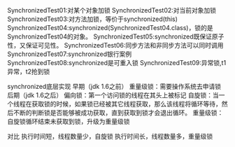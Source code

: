 SynchronizedTest01:对某个对象加锁
SynchronizedTest02:对当前对象加锁
SynchronizedTest03:对方法加锁，等价于synchronized(this)
SynchronizedTest04:synchronized(SynchronizedTest04.class)，锁的是SynchronizedTest04的对象。
SynchronizedTest05:synchronized既保证原子性，又保证可见性。
SynchronizedTest06:同步方法和非同步方法可以同时调用
SynchronizedTest07:synchronized银行案例
SynchronizedTest08:synchronized是可重入锁
SynchronizedTest09:异常锁,t1异常，t2抢到锁

synchronized底层实现
  早期（jdk 1.6之前）
    重量级锁：需要操作系统去申请锁
  后期（jdk 1.6之后）
    偏向锁：第一个访问锁的线程在其头上被标记
    自旋锁：当一个线程在获取锁的时候，如果锁已经被其它线程获取，那么该线程将循环等待，然后不断的判断锁是否能够被成功获取，直到获取到锁才会退出循环。
    重量级锁：自旋锁循环结束未获取到锁，升级为重量级锁

对比
  执行时间短，线程数量少，自旋锁
  执行时间长，线程数量多，重量级锁